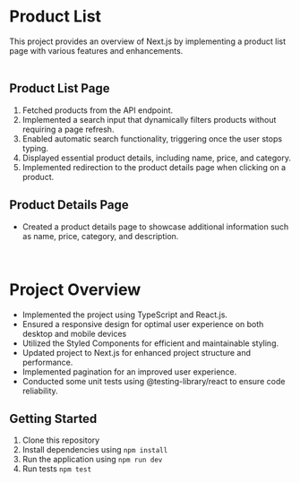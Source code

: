 # Product List

This project provides an overview of Next.js by implementing a product list page with various features and enhancements.<br /><br />


## Product List Page 


1. Fetched products from the API endpoint.
2. Implemented a search input that dynamically filters products without requiring a page refresh.
3. Enabled automatic search functionality, triggering once the user stops typing.
4. Displayed essential product details, including name, price, and category.
5. Implemented redirection to the product details page when clicking on a product.

## Product Details Page

- Created a product details page to showcase additional information such as name, price, category, and description.
<br />

# Project Overview

- Implemented the project using TypeScript and React.js.
- Ensured a responsive design for optimal user experience on both desktop and mobile devices
 - Utilized the Styled Components for efficient and maintainable styling.
 - Updated project to Next.js for enhanced project structure and performance.
 - Implemented pagination for an improved user experience.
 - Conducted some unit tests using @testing-library/react to ensure code reliability.

## Getting Started

1. Clone this repository
2. Install dependencies using `npm install`
3. Run the application using `npm run dev`
4. Run tests `npm test`<br />